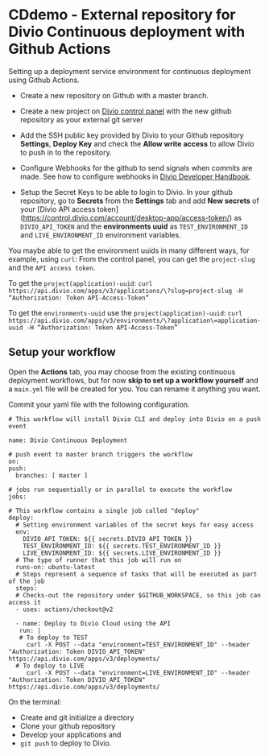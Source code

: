 # CDdemo - External repository for Divio Continuous deployment with Github Actions

Setting up a deployment service environment for continuous deployment using Github Actions.
 
* Create a new repository on Github with a master branch.

* Create a new project on [Divio control panel](https://control.divio.com/control/) with the new github repository as your external git server 

* Add the SSH public key provided by Divio to your Github repository **Settings**, **Deploy Key** and check the **Allow write access** to allow Divio to push in to the repository.

* Configure Webhooks for the github to send signals when commits are made. See how to configure webhooks in [Divio Developer Handbook](https://docs.divio.com/en/latest/how-to/resources-configure-git/#configure-a-webhook-for-the-git-repository).

* Setup the Secret Keys to be able to login to Divio. In your github repository, go to **Secrets** from the **Settings** tab and add **New secrets** of your [Divio API access token] (https://control.divio.com/account/desktop-app/access-token/) as `DIVIO_API_TOKEN` and the **environments uuid** as `TEST_ENVIRONMENT_ID` and `LIVE_ENVIRONMENT_ID` environment variables.

You maybe able to get the environment uuids in many different ways, for example, using `curl`: From the control panel, you can get the `project-slug` and the `API access token`. 

To get the `project(application)-uuid`:
`curl https://api.divio.com/apps/v3/applications/\?slug=project-slug -H “Authorization: Token API-Access-Token”` 

To get the `environments-uuid` use the `project(application)-uuid`:
`curl https://api.divio.com/apps/v3/environments/\?application\=application-uuid -H “Authorization: Token API-Access-Token”` 


Setup your workflow
-------------------
Open the **Actions** tab, you may choose from the existing continuous deployment workflows, but for now **skip to set up a workflow yourself** and a `main.yml` file will be created for you. You can rename it anything you want. 

Commit your yaml file with the following configuration.

    # This workflow will install Divio CLI and deploy into Divio on a push event
    
    name: Divio Continuous Deployment
    
    # push event to master branch triggers the workflow
    on:
    push:
      branches: [ master ]
    
    # jobs run sequentially or in parallel to execute the workflow
    jobs:
    
    # This workflow contains a single job called "deploy"
    deploy:
      # Setting environment variables of the secret keys for easy access
      env:
        DIVIO_API_TOKEN: ${{ secrets.DIVIO_API_TOKEN }}
        TEST_ENVIRONMENT_ID: ${{ secrets.TEST_ENVIRONMENT_ID }}  
        LIVE_ENVIRONMENT_ID: ${{ secrets.LIVE_ENVIRONMENT_ID }}
      # The type of runner that this job will run on
      runs-on: ubuntu-latest
      # Steps represent a sequence of tasks that will be executed as part of the job
      steps:
      # Checks-out the repository under $GITHUB_WORKSPACE, so this job can access it
      - uses: actions/checkout@v2
          
      - name: Deploy to Divio Cloud using the API
       run: |
       # To deploy to TEST
         curl -X POST --data "environment=TEST_ENVIRONMENT_ID" --header "Authorization: Token DIVIO_API_TOKEN" https://api.divio.com/apps/v3/deployments/
      # To deploy to LIVE
         curl -X POST --data "environment=LIVE_ENVIRONMENT_ID" --header "Authorization: Token DIVIO_API_TOKEN" https://api.divio.com/apps/v3/deployments/


On the terminal: 
* Create and git initialize a directory 
* Clone your github repository
* Develop your applications and 
* `git push` to deploy to Divio.
